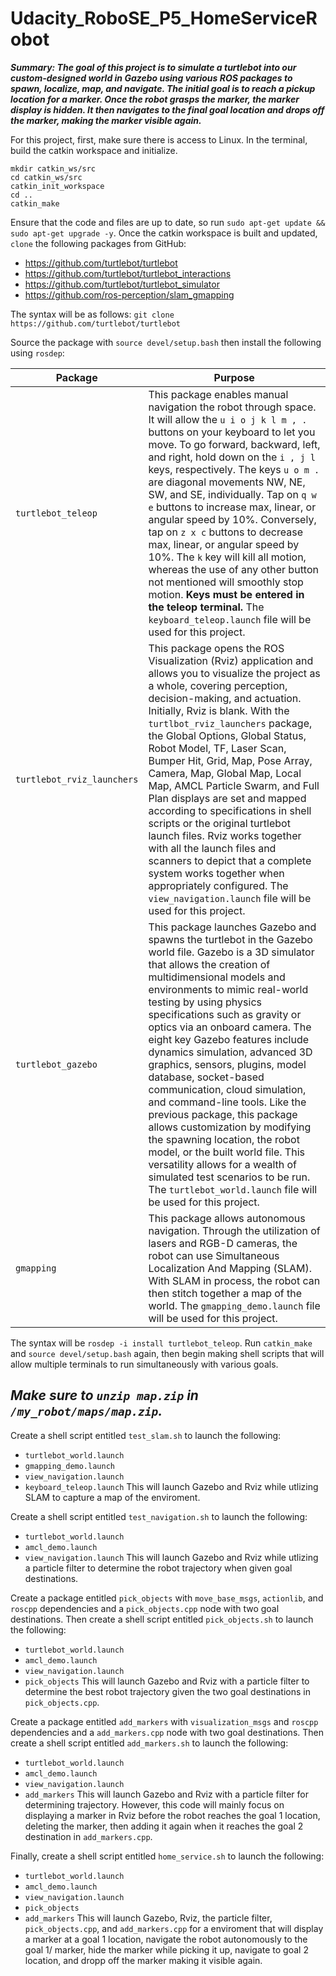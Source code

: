 # Udacity_RoboSE_P5_HomeServiceRobot

_**Summary: The goal of this project is to simulate a turtlebot into our custom-designed world in Gazebo using various ROS packages to spawn, localize, map, and navigate. The initial goal is to reach a pickup location for a marker. Once the robot grasps the marker, the marker display is hidden. It then navigates to the final goal location and drops off the marker, making the marker visible again.**_

For this project, first, make sure there is access to Linux. In the terminal, build the catkin workspace and initialize.

```
mkdir catkin_ws/src
cd catkin_ws/src
catkin_init_workspace
cd ..
catkin_make
```

Ensure that the code and files are up to date, so run `sudo apt-get update && sudo apt-get upgrade -y`. Once the catkin workspace is built and updated, `clone` the following packages from GitHub:
- https://github.com/turtlebot/turtlebot
- https://github.com/turtlebot/turtlebot_interactions
- https://github.com/turtlebot/turtlebot_simulator
- https://github.com/ros-perception/slam_gmapping

The syntax will be as follows:
`git clone https://github.com/turtlebot/turtlebot`

Source the package with `source devel/setup.bash` then install the following using `rosdep`:

Package | Purpose
--------|--------
`turtlebot_teleop` | This package enables manual navigation the robot through space. It will allow the `u i o j k l m , .` buttons on your keyboard to let you move. To go forward, backward, left, and right, hold down on the `i , j l` keys, respectively. The keys `u o m .` are diagonal movements NW, NE, SW, and SE, individually. Tap on `q w e` buttons to increase max, linear, or angular speed by 10%. Conversely, tap on `z x c` buttons to decrease max, linear, or angular speed by 10%. The `k` key will kill all motion, whereas the use of any other button not mentioned will smoothly stop motion. **Keys must be entered in the teleop terminal.** The `keyboard_teleop.launch` file will be used for this project. 
`turtlebot_rviz_launchers` | This package opens the ROS Visualization (Rviz) application and allows you to visualize the project as a whole, covering perception, decision-making, and actuation. Initially, Rviz is blank. With the `turtlbot_rviz_launchers` package, the Global Options, Global Status, Robot Model, TF, Laser Scan, Bumper Hit, Grid, Map, Pose Array, Camera, Map, Global Map, Local Map, AMCL Particle Swarm, and Full Plan displays are set and mapped according to specifications in shell scripts or the original turtlebot launch files. Rviz works together with all the launch files and scanners to depict that a complete system works together when appropriately configured. The `view_navigation.launch` file will be used for this project. 
`turtlebot_gazebo` | This package launches Gazebo and spawns the turtlebot in the Gazebo world file. Gazebo is a 3D simulator that allows the creation of multidimensional models and environments to mimic real-world testing by using physics specifications such as gravity or optics via an onboard camera. The eight key Gazebo features include dynamics simulation, advanced 3D graphics, sensors, plugins, model database, socket-based communication, cloud simulation, and command-line tools. Like the previous package, this package allows customization by modifying the spawning location, the robot model, or the built world file. This versatility allows for a wealth of simulated test scenarios to be run. The `turtlebot_world.launch` file will be used for this project. 
`gmapping` | This package allows autonomous navigation. Through the utilization of lasers and RGB-D cameras, the robot can use Simultaneous Localization And Mapping (SLAM). With SLAM in process, the robot can then stitch together a map of the world. The `gmapping_demo.launch` file will be used for this project. 

The syntax will be `rosdep -i install turtlebot_teleop`. Run `catkin_make` and `source devel/setup.bash` again, then begin making shell scripts that will allow multiple terminals to run simultaneously with various goals.

## _**Make sure to `unzip map.zip` in `/my_robot/maps/map.zip`.**_

Create a shell script entitled `test_slam.sh` to launch the following: 
- `turtlebot_world.launch`
- `gmapping_demo.launch`
- `view_navigation.launch`
- `keyboard_teleop.launch`
This will launch Gazebo and Rviz while utlizing SLAM to capture a map of the enviroment.

Create a shell script entitled `test_navigation.sh` to launch the following: 
- `turtlebot_world.launch`
- `amcl_demo.launch`
- `view_navigation.launch`
This will launch Gazebo and Rviz while utlizing a particle filter to determine the robot trajectory when given goal destinations.

Create a package entitled `pick_objects` with `move_base_msgs`, `actionlib`, and `roscpp` dependencies and a `pick_objects.cpp` node with two goal destinations. Then create a shell script entitled `pick_objects.sh` to launch the following: 
- `turtlebot_world.launch`
- `amcl_demo.launch`
- `view_navigation.launch`
- `pick_objects`
This will launch Gazebo and Rviz with a particle filter to determine the best robot trajectory given the two goal destinations in `pick_objects.cpp`.

Create a package entitled `add_markers` with `visualization_msgs` and `roscpp` dependencies and a `add_markers.cpp` node with two goal destinations. Then create a shell script entitled `add_markers.sh` to launch the following: 
- `turtlebot_world.launch`
- `amcl_demo.launch`
- `view_navigation.launch`
- `add_markers`
This will launch Gazebo and Rviz with a particle filter for determining trajectory. However, this code will mainly focus on displaying a marker in Rviz before the robot reaches the goal 1 location, deleting the marker, then adding it again when it reaches the goal 2 destination in `add_markers.cpp`.

Finally, create a shell script entitled `home_service.sh` to launch the following: 
- `turtlebot_world.launch`
- `amcl_demo.launch`
- `view_navigation.launch`
- `pick_objects`
- `add_markers`
This will launch Gazebo, Rviz, the particle filter, `pick_objects.cpp`, and `add_markers.cpp` for a enviroment that will display a marker at a goal 1 location, navigate the robot autonomously to the goal 1/ marker, hide the marker while picking it up, navigate to goal 2 location, and dropp off the marker making it visible again.

